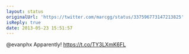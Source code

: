 ```yaml
---
layout: status
originalUrl: 'https://twitter.com/marcgg/status/337596773147213825'
isReply: true
date: 2013-05-23 15:51:57
---
```


@evanphx Apparently! https://t.co/TY3LXmK6FL
